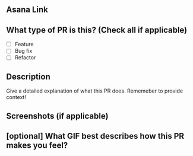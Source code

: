 ## Asana Link

## What type of PR is this? (Check all if applicable)

- [ ] Feature
- [ ] Bug fix
- [ ] Refactor

## Description

Give a detailed explanation of what this PR does. Rememeber to provide context!

## Screenshots (if applicable)

## [optional] What GIF best describes how this PR makes you feel?
